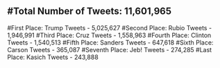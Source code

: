 #Total Number of Tweets: 11,601,965 
---
#First Place: Trump Tweets - 5,025,627
#Second Place: Rubio Tweets - 1,946,991
#Third Place: Cruz Tweets - 1,558,963
#Fourth Place: Clinton Tweets - 1,540,513
#Fifth Place: Sanders Tweets - 647,618
#Sixth Place: Carson Tweets - 365,087
#Seventh Place: Jeb! Tweets - 274,285
#Last Place: Kasich Tweets - 243,888
